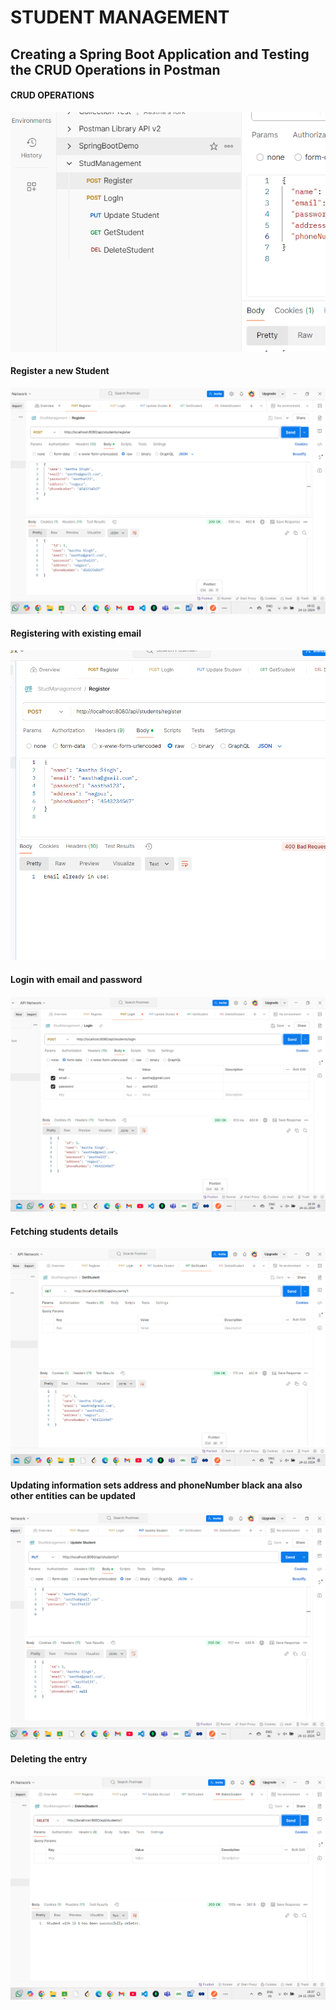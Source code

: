 <p align="center">
  <strong><h1>STUDENT MANAGEMENT</h1></strong>
</p>

## Creating a Spring Boot Application and Testing the CRUD Operations in Postman

#### CRUD OPERATIONS
![Opeartions](ImagesQuePart1/CRUDOP.png  "CRUD OPERATIONS" )

#### Register a new Student
![REGISTER - POST](ImagesQuePart1/Register.png  "REGITER A NEW STUDENT")

#### Registering with existing email
![REGISTER - POST](ImagesQuePart1/RegisterErrorIfSameEmail.png  "REGITER WITH EXIXTING EMAIL THROWS ERROR")

#### Login with email and password
![LOGIN - POST](ImagesQuePart1/Login.png )

#### Fetching students details
![FETCH STUDENT - GET](ImagesQuePart1/FetchStudent.png )

#### Updating information sets address and phoneNumber black ana also other entities can be updated
![UPDATE - PUT](ImagesQuePart1/Update.png )

#### Deleting the entry
![REMOVE - DELETE](ImagesQuePart1/Delete.png )
